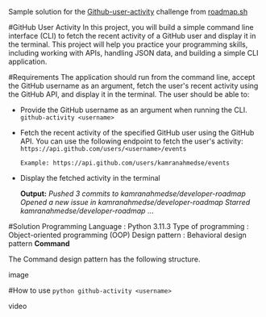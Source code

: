 Sample solution for the [Github-user-activity](https://roadmap.sh/projects/github-user-activity) challenge from [roadmap.sh](https://roadmap.sh)

#GitHub User Activity
In this project, you will build a simple command line interface (CLI) to fetch the recent activity of a GitHub user and display it in the terminal. This project will help you practice your programming skills, including working with APIs, handling JSON data, and building a simple CLI application.

#Requirements
The application should run from the command line, accept the GitHub username as an argument, fetch the user's recent activity using the GitHub API, and display it in the terminal. The user should be able to:

- Provide the GitHub username as an argument when running the CLI.
`github-activity <username>`

- Fetch the recent activity of the specified GitHub user using the GitHub API. You can use the following endpoint to fetch the user's activity:
 `https://api.github.com/users/<username>/events`  
 
  `Example: https://api.github.com/users/kamranahmedse/events` 

- Display the fetched activity in the terminal

	**Output:**
	*Pushed 3 commits to kamranahmedse/developer-roadmap
	Opened a new issue in kamranahmedse/developer-roadmap
	Starred kamranahmedse/developer-roadmap*
	...

#Solution
Programming Language	:	 Python 3.11.3
Type of programming	:	 Object-oriented programming (OOP)
Design pattern	:	 Behavioral design pattern **Command**

The Command design pattern has the following structure.

image

#How to use
`python github-activity <username>`

video